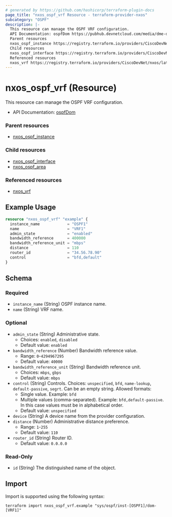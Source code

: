 ```yaml
---
# generated by https://github.com/hashicorp/terraform-plugin-docs
page_title: "nxos_ospf_vrf Resource - terraform-provider-nxos"
subcategory: "OSPF"
description: |-
  This resource can manage the OSPF VRF configuration.
  API Documentation: ospfDom https://pubhub.devnetcloud.com/media/dme-docs-10-2-2/docs/Routing%20and%20Forwarding/ospf:Dom/
  Parent resources
  nxos_ospf_instance https://registry.terraform.io/providers/CiscoDevNet/nxos/latest/docs/resources/ospf_instance
  Child resources
  nxos_ospf_interface https://registry.terraform.io/providers/CiscoDevNet/nxos/latest/docs/resources/ospf_interfacenxos_ospf_area https://registry.terraform.io/providers/CiscoDevNet/nxos/latest/docs/resources/ospf_area
  Referenced resources
  nxos_vrf https://registry.terraform.io/providers/CiscoDevNet/nxos/latest/docs/resources/vrf
---
```


# nxos_ospf_vrf (Resource)

This resource can manage the OSPF VRF configuration.

- API Documentation: [ospfDom](https://pubhub.devnetcloud.com/media/dme-docs-10-2-2/docs/Routing%20and%20Forwarding/ospf:Dom/)

### Parent resources

- [nxos_ospf_instance](https://registry.terraform.io/providers/CiscoDevNet/nxos/latest/docs/resources/ospf_instance)

### Child resources

- [nxos_ospf_interface](https://registry.terraform.io/providers/CiscoDevNet/nxos/latest/docs/resources/ospf_interface)
- [nxos_ospf_area](https://registry.terraform.io/providers/CiscoDevNet/nxos/latest/docs/resources/ospf_area)

### Referenced resources

- [nxos_vrf](https://registry.terraform.io/providers/CiscoDevNet/nxos/latest/docs/resources/vrf)

## Example Usage

```terraform
resource "nxos_ospf_vrf" "example" {
  instance_name            = "OSPF1"
  name                     = "VRF1"
  admin_state              = "enabled"
  bandwidth_reference      = 400000
  bandwidth_reference_unit = "mbps"
  distance                 = 110
  router_id                = "34.56.78.90"
  control                  = "bfd,default"
}
```

<!-- schema generated by tfplugindocs -->
## Schema

### Required

- `instance_name` (String) OSPF instance name.
- `name` (String) VRF name.

### Optional

- `admin_state` (String) Administrative state.
  - Choices: `enabled`, `disabled`
  - Default value: `enabled`
- `bandwidth_reference` (Number) Bandwidth reference value.
  - Range: `0`-`4294967295`
  - Default value: `40000`
- `bandwidth_reference_unit` (String) Bandwidth reference unit.
  - Choices: `mbps`, `gbps`
  - Default value: `mbps`
- `control` (String) Controls. Choices: `unspecified`, `bfd`, `name-lookup`, `default-passive`, `segrt`. Can be an empty string. Allowed formats:
  - Single value. Example: `bfd`
  - Multiple values (comma-separated). Example: `bfd,default-passive`. In this case values must be in alphabetical order.
  - Default value: `unspecified`
- `device` (String) A device name from the provider configuration.
- `distance` (Number) Administrative distance preference.
  - Range: `1`-`255`
  - Default value: `110`
- `router_id` (String) Router ID.
  - Default value: `0.0.0.0`

### Read-Only

- `id` (String) The distinguished name of the object.

## Import

Import is supported using the following syntax:

```shell
terraform import nxos_ospf_vrf.example "sys/ospf/inst-[OSPF1]/dom-[VRF1]"
```
